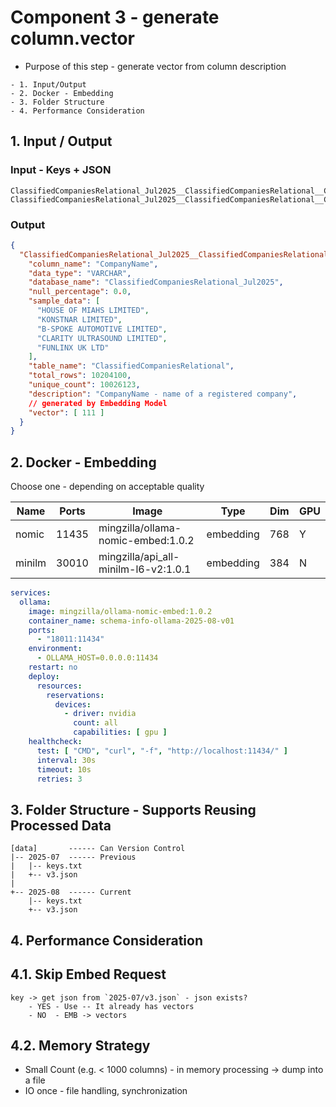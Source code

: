 # Component 3 - generate column.vector

- Purpose of this step - generate vector from column description

```text
- 1. Input/Output
- 2. Docker - Embedding
- 3. Folder Structure
- 4. Performance Consideration
```

## 1. Input / Output

### Input - Keys + JSON

```text
ClassifiedCompaniesRelational_Jul2025__ClassifiedCompaniesRelational__CompanyCategory
ClassifiedCompaniesRelational_Jul2025__ClassifiedCompaniesRelational__CompanyName
```

### Output

```json
{
  "ClassifiedCompaniesRelational_Jul2025__ClassifiedCompaniesRelational__CompanyName": {
    "column_name": "CompanyName",
    "data_type": "VARCHAR",
    "database_name": "ClassifiedCompaniesRelational_Jul2025",
    "null_percentage": 0.0,
    "sample_data": [
      "HOUSE OF MIAHS LIMITED",
      "KONSTNAR LIMITED",
      "B-SPOKE AUTOMOTIVE LIMITED",
      "CLARITY ULTRASOUND LIMITED",
      "FUNLINX UK LTD"
    ],
    "table_name": "ClassifiedCompaniesRelational",
    "total_rows": 10204100,
    "unique_count": 10026123,
    "description": "CompanyName - name of a registered company",
    // generated by Embedding Model
    "vector": [ 111 ]
  }
}
```

## 2. Docker - Embedding

Choose one - depending on acceptable quality

| Name   | Ports | Image                                | Type      | Dim | GPU |
|--------|-------|--------------------------------------|-----------|-----|-----|
| nomic  | 11435 | mingzilla/ollama-nomic-embed:1.0.2   | embedding | 768 | Y   |
| minilm | 30010 | mingzilla/api_all-minilm-l6-v2:1.0.1 | embedding | 384 | N   |

```yaml
services:
  ollama:
    image: mingzilla/ollama-nomic-embed:1.0.2
    container_name: schema-info-ollama-2025-08-v01
    ports:
      - "18011:11434"
    environment:
      - OLLAMA_HOST=0.0.0.0:11434
    restart: no
    deploy:
      resources:
        reservations:
          devices:
            - driver: nvidia
              count: all
              capabilities: [ gpu ]
    healthcheck:
      test: [ "CMD", "curl", "-f", "http://localhost:11434/" ]
      interval: 30s
      timeout: 10s
      retries: 3
```

## 3. Folder Structure - Supports Reusing Processed Data

```text
[data]       ------ Can Version Control
|-- 2025-07  ------ Previous
|   |-- keys.txt
|   +-- v3.json
|
+-- 2025-08  ------ Current
    |-- keys.txt
    +-- v3.json
```

## 4. Performance Consideration

## 4.1. Skip Embed Request

```text
key -> get json from `2025-07/v3.json` - json exists?
    - YES - Use -- It already has vectors 
    - NO  - EMB -> vectors 
```

## 4.2. Memory Strategy

- Small Count (e.g. < 1000 columns) - in memory processing -> dump into a file
- IO once - file handling, synchronization
